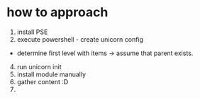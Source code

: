# how to approach
1) install PSE
3) execute powershell - create unicorn config 
  * determine first level with items -> assume that parent exists.
4) run unicorn init
5) install module manually
6) gather content :D
7) 